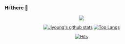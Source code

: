 ### Hi there 👋
<div align="center">

<img src="https://capsule-render.vercel.app/api?type=waving&color=auto&height=200&section=header&text=Hi! I'm Jiyoung 🗯&fontSize=90" />

[![Jiyoung's github stats](https://github-readme-stats.vercel.app/api?username=Cat-JiYoung&count_private=true&custom_title=Jiyoung's&nbsp;github&nbsp;👀&bg_color=30,92a8d1,f7cac9&title_color=fff&text_color=fff)](https://github.com/anuraghazra/github-readme-stats)
[![Top Langs](https://github-readme-stats.vercel.app/api/top-langs/?username=Cat-JiYoung&layout=compact&custom_title=My&nbsp;Language&nbsp;⌨️&bg_color=30,f7cac9,92a8d1&title_color=fff&text_color=fff)](https://github.com/anuraghazra/github-readme-stats)

[![Hits](https://hits.seeyoufarm.com/api/count/incr/badge.svg?url=https%3A%2F%2Fgithub.com%2FCat-JiYoung&count_bg=%23FF9F9F&title_bg=%23B6E2A1&icon=caterpillar.svg&icon_color=%23000000&title=hits&edge_flat=false)](https://hits.seeyoufarm.com)
</div>


